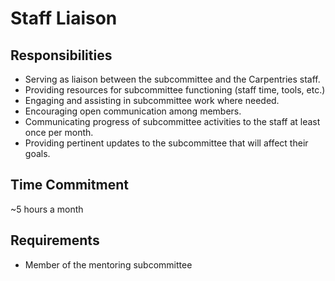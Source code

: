 # Staff Liaison

## Responsibilities

- Serving as liaison between the subcommittee and the Carpentries staff.
- Providing resources for subcommittee functioning (staff time, tools, etc.)
- Engaging and assisting in subcommittee work where needed.
- Encouraging open communication among members. 
- Communicating progress of subcommittee activities to the staff at least once per month. 
- Providing pertinent updates to the subcommittee that will affect their goals.
 
## Time Commitment

~5 hours a month

## Requirements

- Member of the mentoring subcommittee


 

